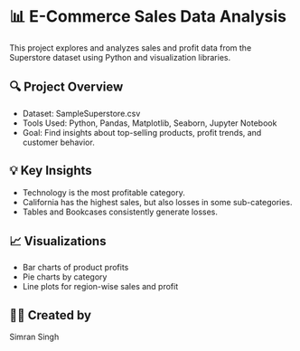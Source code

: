 # 📊 E-Commerce Sales Data Analysis

This project explores and analyzes sales and profit data from the Superstore dataset using Python and visualization libraries.

## 🔍 Project Overview
- Dataset: SampleSuperstore.csv
- Tools Used: Python, Pandas, Matplotlib, Seaborn, Jupyter Notebook
- Goal: Find insights about top-selling products, profit trends, and customer behavior.

## 💡 Key Insights
- Technology is the most profitable category.
- California has the highest sales, but also losses in some sub-categories.
- Tables and Bookcases consistently generate losses.

## 📈 Visualizations
- Bar charts of product profits
- Pie charts by category
- Line plots for region-wise sales and profit

## 👩‍💻 Created by
Simran Singh
